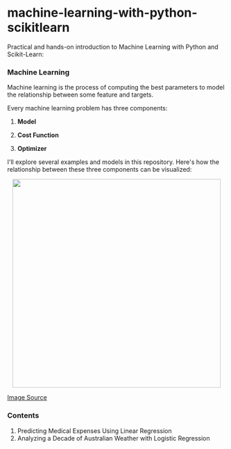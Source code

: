# machine-learning-with-python-scikitlearn
Practical and hands-on introduction to Machine Learning with Python and Scikit-Learn:

### Machine Learning

Machine learning is the process of computing the best parameters to model the relationship between some feature and targets. 

Every machine learning problem has three components:

1. **Model**

2. **Cost Function**

3. **Optimizer**

I'll explore several examples and models in this repository. Here's how the relationship between these three components can be visualized:

<div align="center">
  <img src="https://i.imgur.com/oiGQFJ9.png" width="480">
</div>

[Image Source](https://jovian.com/aakashns/python-sklearn-linear-regression)


### Contents
1. Predicting Medical Expenses Using Linear Regression
2. Analyzing a Decade of Australian Weather with Logistic Regression
